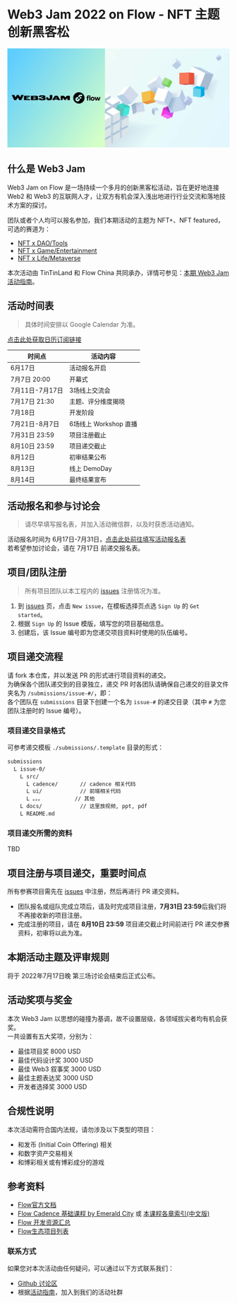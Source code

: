# Web3 Jam 2022 on Flow - NFT 主题创新黑客松

![banner](/assets/banner-2160x960.jpg)

## 什么是 Web3 Jam

Web3 Jam on Flow 是一场持续一个多月的创新黑客松活动，旨在更好地连接 Web2 和 Web3 的互联网人才，让双方有机会深入浅出地进行行业交流和落地技术方案的探讨。  

团队或者个人均可以报名参加，我们本期活动的主题为 NFT+、NFT featured，可选的赛道为：

- [NFT x DAO/Tools][github-issues-1]
- [NFT x Game/Entertainment][github-issues-2]
- [NFT x Life/Metaverse][github-issues-3]

本次活动由 TinTinLand 和 Flow China 共同承办，详情可参见：[本期 Web3 Jam 活动指南][guide]。

## 活动时间表

> 具体时间安排以 Google Calendar 为准。

[点击此处获取日历订阅链接][calendar]

| 时间点  | 活动内容            |
| ------ | ------------------ |
| 6月17日 | 活动报名开启  |
| 7月7日 20:00 | 开幕式  |
| 7月11日-7月17日 | 3场线上交流会  |
| 7月17日 21:30 | 主题、评分维度揭晓  |
| 7月18日 | 开发阶段  |
| 7月21日-8月7日 | 6场线上 Workshop 直播  |
| 7月31日 23:59 | 项目注册截止  |
| 8月10日 23:59 | 项目递交截止  |
| 8月12日 | 初审结果公布  |
| 8月13日 | 线上 DemoDay  |
| 8月14日 | 最终结果宣布  |

## 活动报名和参与讨论会

> 请尽早填写报名表，并加入活动微信群，以及时获悉活动通知。

活动报名时间为 6月17日-7月31日，[点击此处前往填写活动报名表][sign-up-form]  
若希望参加讨论会，请在 7月17日 前递交报名表。

## 项目/团队注册

> 所有项目团队以本工程内的 [issues][github-issues] 注册情况为准。

1. 到 [issues][github-issues] 页，点击 `New issue`，在模板选择页点选 `Sign Up` 的 `Get started`。
2. 根据 `Sign Up` 的 Issue 模版，填写您的项目基础信息。
3. 创建后，该 Issue 编号即为您递交项目资料时使用的队伍编号。

## 项目递交流程

请 fork 本仓库，并以发送 PR 的形式进行项目资料的递交。  
为确保各个团队递交到的目录独立，递交 PR 时各团队请确保自己递交的目录文件夹名为 `/submissions/issue-#/`，即：  
各个团队在 `submissions` 目录下创建一个名为 `issue-#` 的递交目录（其中 `#` 为您团队注册时的 Issue 编号）。

### 项目递交目录格式

可参考递交模板 `./submissions/.template` 目录的形式：

```txt
submissions
  L issue-0/
    L src/
      L cadence/       // cadence 相关代码
      L ui/            // 前端相关代码
      L 。。。          // 其他
    L docs/            // 这里放视频, ppt, pdf
    L README.md
```

### 项目递交所需的资料

TBD

## 项目注册与项目递交，重要时间点

所有参赛项目需先在 [issues][github-issues] 中注册，然后再进行 PR 递交资料。

- 团队报名或组队完成立项后，请及时完成项目注册，**7月31日 23:59**后我们将不再接收新的项目注册。
- 完成注册的项目，请在 **8月10日 23:59** 项目递交截止时间前进行 PR 递交参赛资料，初审将以此为准。

## 本期活动主题及评审规则

将于 2022年7月17日晚 第三场讨论会结束后正式公布。

## 活动奖项与奖金

本次 Web3 Jam 以思想的碰撞为基调，故不设置层级，各领域拔尖者均有机会获奖。  
一共设置有五大奖项，分别为：

- 最佳项目奖 8000 USD
- 最佳代码设计奖 3000 USD
- 最佳 Web3 叙事奖 3000 USD
- 最佳主题表达奖 3000 USD
- 开发者选择奖 3000 USD

## 合规性说明

本次活动需符合国内法规，请勿涉及以下类型的项目：

- 和发币 (Initial Coin Offering) 相关
- 和数字资产交易相关
- 和博彩相关或有博彩成分的游戏

## 参考资料

- [Flow官方文档][refer-1]
- [Flow Cadence 基础课程 by Emerald City][refer-2] 或 [本课程各章索引(中文版)][refer-3]
- [Flow 开发资源汇总][refer-4]
- [Flow生态项目列表][refer-5]

### 联系方式

如果您对本次活动由任何疑问，可以通过以下方式联系我们：

- [Github 讨论区][github-disc]
- 根据[活动指南][guide]，加入到我们的活动社群

<!-- Links -->

[github-issues-1]: https://github.com/FlowFans/web3jam-2022-summer/labels/NFT%20x%20DAO%2FTools
[github-issues-2]: https://github.com/FlowFans/web3jam-2022-summer/labels/NFT%20x%20Game%2FEntertainment
[github-issues-3]: https://github.com/FlowFans/web3jam-2022-summer/labels/NFT%20x%20Life%2FMetaverse
[github-issues]: https://github.com/FlowFans/web3jam-2022-summer/issues
[github-disc]: https://github.com/FlowFans/web3jam-2022-summer/discussions
[calendar]: https://calendar.google.com/calendar/u/1?cid=Y19wcGZwYmYwa2ltMHJrbnZoOWJhdmJscHA4b0Bncm91cC5jYWxlbmRhci5nb29nbGUuY29t "活动日历"
[guide]: https://tintinland1.notion.site/Web3-Jam-2022-Summer-0a0f85afb0db49cd9980cbdcc61f3101 "活动指南"
[sign-up-form]: https://wj.qq.com/s2/9919322/2a76/ "报名表"

[refer-1]: https://docs.onflow.org/
[refer-2]: https://github.com/emerald-dao/beginner-cadence-course
[refer-3]: https://flowapac.notion.site/Flow-Cadence-fb162c6be61d4b0e95b36e5ea79086da
[refer-4]: https://mp.weixin.qq.com/s/slDzYk8iVRmskgXsbQ9Qyw
[refer-5]: https://www.flowverse.co/
